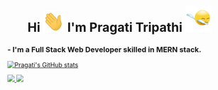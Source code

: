 # <center> Hi <a href="url"><img src="https://github.com/pragati-tripathi05/pragati-tripathi05/blob/main/Hi.gif" height="48" width="48" ></a> I'm Pragati Tripathi <a href="url"><img src="https://github.com/pragati-tripathi05/pragati-tripathi05/blob/main/dabbing.gif" height="58" width="58" marginTop="60"></a> </center>
### - I'm a Full Stack Web Developer skilled in MERN stack.

[![Pragati's GitHub stats](https://github-readme-stats.vercel.app/api?username=pragati-tripathi05)](https://github.com/pragati-tripathi05/github-readme-stats)

<a href="https://github.com/AVS1508">
  <img height="180em" src="https://github-readme-stats.vercel.app/api?username=pragati-tripathi05&theme=buefy&show_icons=true" />
  <img height="180em" src="https://github-readme-stats.vercel.app/api/top-langs/?username=pragati-tripathi05&theme=buefy&layout=compact" />
</a>





<!--
**pragati-tripathi05/pragati-tripathi05** is a ✨ _special_ ✨ repository because its `README.md` (this file) appears on your GitHub profile.

Here are some ideas to get you started:

- 🔭 I’m currently working on ...
- 🌱 I’m currently learning ...
- 👯 I’m looking to collaborate on ...
- 🤔 I’m looking for help with ...
- 💬 Ask me about ...
- 📫 How to reach me: ...
- 😄 Pronouns: ...
- ⚡ Fun fact: ...
-->

